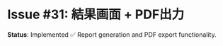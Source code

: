 # Issue #31: 結果画面 + PDF出力

**Status**: Implemented ✅
Report generation and PDF export functionality.
